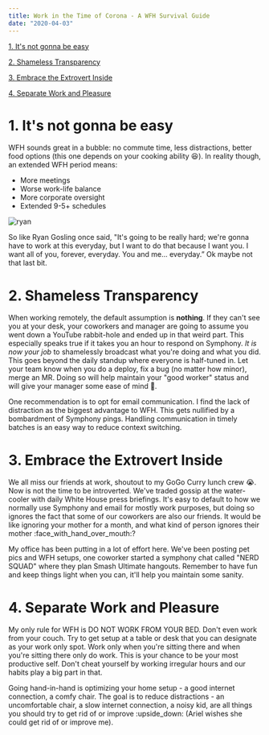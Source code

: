 ```yaml
---
title: Work in the Time of Corona - A WFH Survival Guide
date: "2020-04-03"
---
```


[1. It's not gonna be easy](#1.-It's-not-gonna-be-easy)

[2. Shameless Transparency](#2.-Shameless-Transparency)

[3. Embrace the Extrovert Inside](#3.-Embrace-the-Extrovert-Inside)

[4. Separate Work and Pleasure](#4.-Separate-Work-and-Pleasure)

# 1. It's not gonna be easy

WFH sounds great in a bubble: no commute time, less distractions, better food options (this one depends on your cooking ability :laughing:). In reality though, an extended WFH period means:

- More meetings
- Worse work-life balance
- More corporate oversight
- Extended 9-5+ schedules

![ryan](https://media.giphy.com/media/G1DXibeazUgY8/source.gif)

So like Ryan Gosling once said, "It's going to be really hard; we're gonna have to work at this everyday, but I want to do that because I want you. I want all of you, forever, everyday. You and me... everyday.” Ok maybe not that last bit.

# 2. Shameless Transparency

When working remotely, the default assumption is **nothing**. If they can't see you at your desk, your coworkers and manager are going to assume you went down a YouTube rabbit-hole and ended up in that weird part. This especially speaks true if it takes you an hour to respond on Symphony. _It is now your job_ to shamelessly broadcast what you're doing and what you did. This goes beyond the daily standup where everyone is half-tuned in. Let your team know when you do a deploy, fix a bug (no matter how minor), merge an MR. Doing so will help maintain your "good worker" status and will give your manager some ease of mind 🙂.

One recommendation is to opt for email communication. I find the lack of distraction as the biggest advantage to WFH. This gets nullified by a bombardment of Symphony pings. Handling communication in timely batches is an easy way to reduce context switching.

# 3. Embrace the Extrovert Inside

We all miss our friends at work, shoutout to my GoGo Curry lunch crew 😭. Now is not the time to be introverted. We've traded gossip at the water-cooler with daily White House press briefings. It's easy to default to how we normally use Symphony and email for mostly work purposes, but doing so ignores the fact that some of our coworkers are also our friends. It would be like ignoring your mother for a month, and what kind of person ignores their mother :face_with_hand_over_mouth:?

My office has been putting in a lot of effort here. We've been posting pet pics and WFH setups, one coworker started a symphony chat called "NERD SQUAD" where they plan Smash Ultimate hangouts. Remember to have fun and keep things light when you can, it'll help you maintain some sanity.

# 4. Separate Work and Pleasure

My only rule for WFH is DO NOT WORK FROM YOUR BED. Don't even work from your couch. Try to get setup at a table or desk that you can designate as your work only spot. Work only when you're sitting there and when you're sitting there only do work. This is your chance to be your most productive self. Don't cheat yourself by working irregular hours and our habits play a big part in that.

Going hand-in-hand is optimizing your home setup - a good internet connection, a comfy chair. The goal is to reduce distractions - an uncomfortable chair, a slow internet connection, a noisy kid, are all things you should try to get rid of or improve :upside_down: (Ariel wishes she could get rid of or improve me).
